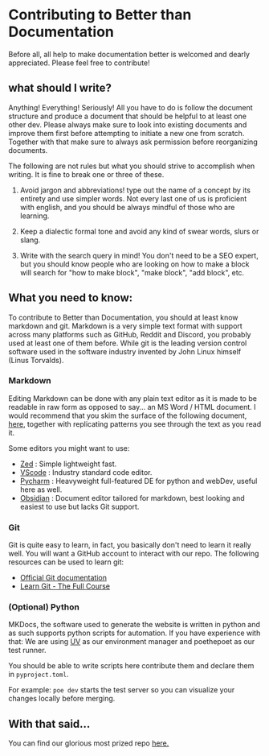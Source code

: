 # Contributing to Better than Documentation

Before all, all help to make documentation better is welcomed and dearly appreciated. Please feel free to contribute!

## what should I write?

Anything! Everything! Seriously! All you have to do is follow the document structure and produce a document that should be helpful to at least one other dev.
Please always make sure to look into existing documents and improve them first before attempting to initiate a new one from scratch. 
Together with that make sure to always ask permission before reorganizing documents.
    
The following are not rules but what you should strive to accomplish when writing. It is fine to break one or three of these.

1. Avoid jargon and abbreviations! type out the name of a concept by its entirety and use simpler words. 
Not every last one of us is proficient with english, and you should be always mindful of those who are learning.

2. Keep a dialectic formal tone and avoid any kind of swear words, slurs or slang.

3. Write with the search query in mind! You don't need to be a SEO expert, but you should know people who are looking on how to make a block will search for "how to make block", "make block", "add block", etc.

## What you need to know:

To contribute to Better than Documentation, you should at least know markdown and git. 
Markdown is a very simple text format with support across many platforms such as GitHub, Reddit and Discord, you probably used at least one of them before.
While git is the leading version control software used in the software industry invented by John Linux himself (Linus Torvalds).

### Markdown
Editing Markdown can be done with any plain text editor as it is made to be readable in raw form as opposed to say... an MS Word / HTML document. 
I would recommend that you skim the surface of the following document, [here](https://github.github.com/gfm/), together with replicating patterns you see through the text as you read it.

Some editors you might want to use:

- [Zed](https://zed.dev/) : Simple lightweight fast.
- [VScode](https://code.visualstudio.com/download) : Industry standard code editor.
- [Pycharm](https://www.jetbrains.com/pycharm/) : Heavyweight full-featured DE for python and webDev, useful here as well.
- [Obsidian](https://obsidian.md/) : Document editor tailored for markdown, best looking and easiest to use but lacks Git support.

### Git

Git is quite easy to learn, in fact, you basically don't need to learn it really well. You will want a GitHub account to interact with our repo.
The following resources can be used to learn git:

- [Official Git documentation](https://git-scm.com/docs/giteveryday)
- [Learn Git - The Full Course](https://www.youtube.com/watch?v=rH3zE7VlIMs&pp=ygUMYm9vdC5kZXYgZ2l0)

### (Optional) Python

MKDocs, the software used to generate the website is written in python and as such supports python scripts for automation.
If you have experience with that: We are using [UV](https://docs.astral.sh/uv/) as our environment manager and poethepoet as our test runner. 

You should be able to write scripts here contribute them and declare them in `pyproject.toml`.

For example: `poe dev` starts the test server so you can visualize your changes locally before merging.

## With that said...
You can find our glorious most prized repo [here.](https://github.com/Turnip-Labs/BetterThanDocumentation)
